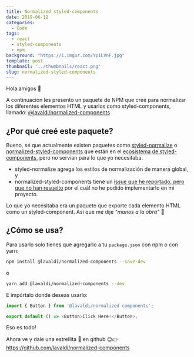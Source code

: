 ```yaml
---
title: Normalized styled-components
date: 2019-06-12
categories:
  - Code
tags:
  - react
  - styled-components
  - npm
background: "https://i.imgur.com/Yp1LVnF.jpg"
template: post
thumbnail: '../thumbnails/react.png'
slug: normalized-styled-components
---
```


Hola amigos 👋

A continuación les presento un paquete de NPM que creé para normalizar los diferentes elementos HTML y usarlos como styled-components, llamado: [@lavaldi/normalized-components](https://www.npmjs.com/package/@lavaldi/normalized-components)

## ¿Por qué creé este paquete?

Bueno, sé que actualmente existen paquetes como [styled-normalize](https://github.com/sergeysova/styled-normalize) o [normalized-styled-components](https://github.com/yldio/normalized-styled-components) que están en el [ecosistema de styled-components](https://www.styled-components.com/ecosystem), pero no servían para lo que yo necesitaba.

- styled-normalize agrega los estilos de normalización de manera global, y
- normalized-styled-components tiene un [issue que he reportado, pero que no han resuelto](https://github.com/yldio/normalized-styled-components/issues/38) por el cuál no he podido implementarlo en mi proyecto.

Lo que yo necesitaba era un paquete que exporte cada elemento HTML como un styled-component. Así que me dije *"manos a la obra"* 💪

## ¿Cómo se usa?

Para usarlo solo tienes que agregarlo a tu `package.json` con npm o con yarn:

```bash
npm install @lavaldi/normalized-components --save-dev
```

o

```bash
yarn add @lavaldi/normalized-components --dev
```

E impórtalo donde deseas usarlo:

```js
import { Button } from '@lavaldi/normalized-components';

export default () => <Button>Click Here!</Button>;
```

Eso es todo!

Ahora ve y dale una estrellita 🌟 en github 😉👉https://github.com/lavaldi/normalized-components